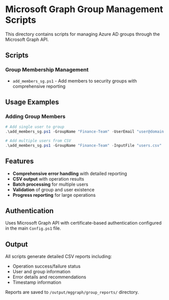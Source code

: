 # Microsoft Graph Group Management Scripts

This directory contains scripts for managing Azure AD groups through the Microsoft Graph API.

## Scripts

### Group Membership Management
- `add_members_sg.ps1` - Add members to security groups with comprehensive reporting

## Usage Examples

### Adding Group Members
```powershell
# Add single user to group
.\add_members_sg.ps1 -GroupName "Finance-Team" -UserEmail "user@domain.com"

# Add multiple users from CSV
.\add_members_sg.ps1 -GroupName "Finance-Team" -InputFile "users.csv"
```

## Features

- **Comprehensive error handling** with detailed reporting
- **CSV output** with operation results
- **Batch processing** for multiple users
- **Validation** of group and user existence
- **Progress reporting** for large operations

## Authentication

Uses Microsoft Graph API with certificate-based authentication configured in the main `Config.ps1` file.

## Output

All scripts generate detailed CSV reports including:
- Operation success/failure status
- User and group information
- Error details and recommendations
- Timestamp information

Reports are saved to `/output/mggraph/group_reports/` directory.